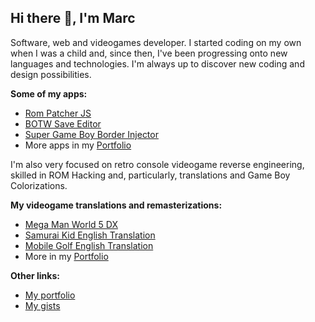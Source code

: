 ## Hi there 👋, I'm Marc
Software, web and videogames developer. I started coding on my own when I was a child and, since then, I've been progressing onto new languages and technologies. I'm always up to discover new coding and design possibilities.

**Some of my apps:**
- [Rom Patcher JS](https://www.marcrobledo.com/RomPatcher.js/)
- [BOTW Save Editor](https://www.marcrobledo.com/savegame-editors/zelda-botw/)
- [Super Game Boy Border Injector](https://www.marcrobledo.com/super-game-boy-border-injector/)
- More apps in my [Portfolio](https://www.marcrobledo.com/)

I'm also very focused on retro console videogame reverse engineering, skilled in ROM Hacking and, particularly, translations and Game Boy Colorizations.

**My videogame translations and remasterizations:**
- [Mega Man World 5 DX](https://www.marcrobledo.com/game-boy/mega-man-world-5-dx/)
- [Samurai Kid English Translation](https://www.marcrobledo.com/game-boy/samurai-kid-english-translation/)
- [Mobile Golf English Translation](https://www.marcrobledo.com/game-boy/mobile-golf-english-translation/)
- More in my [Portfolio](https://www.marcrobledo.com/#romhacks)

**Other links:**
- [My portfolio](https://www.marcrobledo.com/)
- [My gists](https://gist.github.com/marcrobledo)
